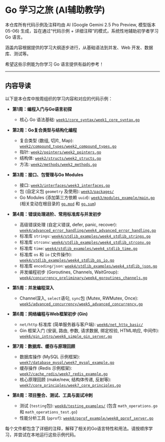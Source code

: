 # Go 学习之旅 (AI辅助教学)

本仓库所有代码示例及注释均由 AI (Google Gemini 2.5 Pro Preview, 模型版本 05-06) 生成，旨在通过“代码示例 + 详细注释”的模式，系统性地辅助初学者学习 Go 语言。

涵盖内容根据提供的学习大纲逐步进行，从基础语法到并发、Web 开发、数据库、测试等。

希望这些示例能为你学习 Go 语言提供有益的参考！

---

## 内容导读

以下是本仓库中按周组织的学习内容和对应的代码示例：

*   **第1周：编程入门与Go语言初探**
    *   核心 Go 语法基础: [`week1/core_syntax/week1_core_syntax.go`](week1/core_syntax/week1_core_syntax.go)

*   **第2周：Go复合类型与结构化编程**
    *   复合类型 (数组, 切片, Map): [`week2/compound_types/week2_compound_types.go`](week2/compound_types/week2_compound_types.go)
    *   指针: [`week2/pointers/week2_pointers.go`](week2/pointers/week2_pointers.go)
    *   结构体: [`week2/structs/week2_structs.go`](week2/structs/week2_structs.go)
    *   方法: [`week2/methods/week2_methods.go`](week2/methods/week2_methods.go)

*   **第3周：接口、包管理与Go Modules**
    *   接口: [`week3/interfaces/week3_interfaces.go`](week3/interfaces/week3_interfaces.go)
    *   包 (自定义包 `geometry` 及使用): [`week3/packages/`](week3/packages/)
    *   Go Modules (添加第三方依赖 `uuid`): [`week3/modules_example/main.go`](week3/modules_example/main.go) (相关变动在根目录的 [`go.mod`](go.mod) 和 [`go.sum`](go.sum))

*   **第4周：错误处理进阶、常用标准库与并发初步**
    *   高级错误处理 (自定义错误, defer, panic, recover): [`week4/advanced_error_handling/week4_advanced_error_handling.go`](week4/advanced_error_handling/week4_advanced_error_handling.go)
    *   标准库 `strings`: [`week4/stdlib_examples/week4_stdlib_strings.go`](week4/stdlib_examples/week4_stdlib_strings.go)
    *   标准库 `strconv`: [`week4/stdlib_examples/week4_stdlib_strconv.go`](week4/stdlib_examples/week4_stdlib_strconv.go)
    *   标准库 `time`: [`week4/stdlib_examples/week4_stdlib_time.go`](week4/stdlib_examples/week4_stdlib_time.go)
    *   标准库 `os` 和 `io` (文件操作): [`week4/stdlib_examples/week4_stdlib_os_io.go`](week4/stdlib_examples/week4_stdlib_os_io.go)
    *   标准库 `encoding/json`: [`week4/stdlib_examples/week4_stdlib_json.go`](week4/stdlib_examples/week4_stdlib_json.go)
    *   并发编程初步 (Goroutines, Channels, WaitGroup): [`week4/concurrency_preliminary/week4_goroutines_channels.go`](week4/concurrency_preliminary/week4_goroutines_channels.go)

*   **第5周：并发编程深入**
    *   Channel深入, `select`语句, `sync`包 (Mutex, RWMutex, Once): [`week5/advanced_concurrency/week5_advanced_concurrency.go`](week5/advanced_concurrency/week5_advanced_concurrency.go)

*   **第6周：网络编程与Web框架初步 (Gin)**
    *   `net/http` 标准库 (简单服务器与客户端): [`week6/net_http_basic/`](week6/net_http_basic/)
    *   Gin 框架入门 (安装, 路由, 参数, 请求数据, 绑定校验, HTML响应, 中间件): [`week6/gin_intro/week6_simple_gin_server.go`](week6/gin_intro/week6_simple_gin_server.go)

*   **第7周：数据库、缓存与原理回顾**
    *   数据库操作 (MySQL 示例框架): [`week7/database_mysql/week7_mysql_example.go`](week7/database_mysql/week7_mysql_example.go)
    *   缓存操作 (Redis 示例框架): [`week7/cache_redis/week7_redis_example.go`](week7/cache_redis/week7_redis_example.go)
    *   核心原理回顾 (make/new, 结构体传递, 反射等): [`week7/core_principles/week7_core_principles.go`](week7/core_principles/week7_core_principles.go)

*   **第8周：项目整合、测试、工具与面试冲刺**
    *   测试 (`testing`包): [`week8/testing_examples/`](week8/testing_examples/) (包含 `math_operations.go` 和 `math_operations_test.go`)
    *   性能分析工具 (`pprof`): [`week8/pprof_example/week8_pprof_server.go`](week8/pprof_example/week8_pprof_server.go)

每个文件都包含了详细的注释，解释了相关的Go语言特性和用法。请按顺序学习，并尝试在本地运行这些示例代码。